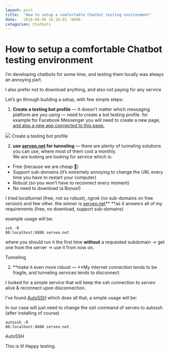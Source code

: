 ```yaml
---
layout: post
title:  "How to setup a comfortable Chatbot testing environment"
date:   2018-06-06 16:16:01 -0600
categories: Chatbots
---
```


# How to setup a comfortable Chatbot testing environment

I’m developing chatbots for some time, and testing them locally was always an
annoying part.



I also prefer not to download anything, and also not paying for any service



Let’s go through building a setup, with few simple steps:



1) **Create a testing bot profile** — It doesn’t matter which messaging platform
are you using — need to create a bot testing profile. for example for Facebook
Messenger you will need to create a new page,[ and also a new app connected to
this page.](https://developers.facebook.com/)



![](https://cdn-images-1.medium.com/max/800/1*xuPLz8rruHN3ZKZi0xxH6A.png)
<span class="figcaption_hack">Create a testing bot profile</span>



2) **use **[serveo.net](http://serveo.net/)** for tunneling** — there are plenty
of tunneling solutions you can use, where most of them cost a monthly.<br> We
are looking are looking for service which is:

* Free (because we are cheap 🙂)
* Support sub-domains (it’s extremely annoying to change the URL every time you
have to restart your computer)
* Robust (so you won’t have to reconnect every moment)
* No need to download (a Bonus!)

I tried *localtunnel* (free, not so robust), *ngrok* (no sub-domains on free
version) and few other. the winner is [serveo.net](http://serveo.net/)** **as it
answers all of my requirements (free, no download, support sub-domains)


example usage will be:

    ssh -R 
    80:localhost:8888 serveo.net

where you should run it the first time **without** a requested subdomain -> get
one from the server -> use it from now on.


<span class="figcaption_hack">Tunneling</span>

2) **make it even more robust — **My internet connection tends to be fragile,
and tunneling services tends to disconnect.

I looked for a simple service that will keep the ssh connection to *serveo*
alive & reconnect upon disconnection.

I’ve found [AutoSSH](http://www.harding.motd.ca/autossh/) which does all that, a
simple usage will be:


In our case will just need to change the ssh command of serveo to autossh (after
installing of course)

    autossh -R 
    80:localhost:8888 serveo.net

<span class="figcaption_hack">AutoSSH</span>

This is it! Happy testing.